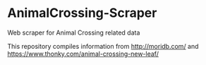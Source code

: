 # AnimalCrossing-Scraper
Web scraper for Animal Crossing related data

This repository compiles information from http://moridb.com/ and https://www.thonky.com/animal-crossing-new-leaf/
